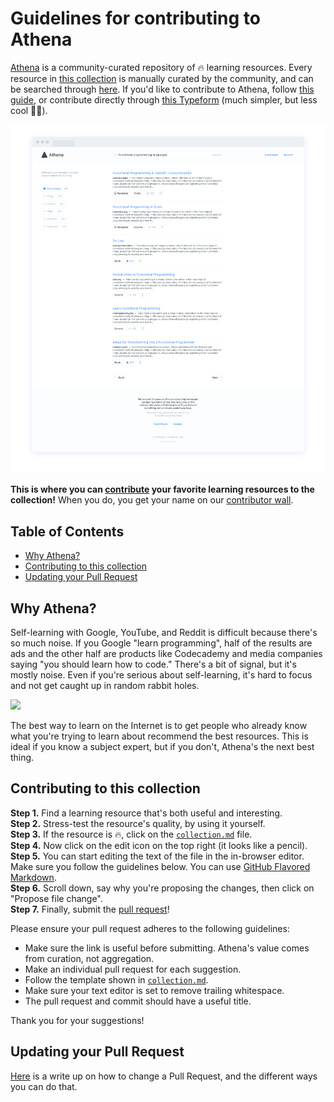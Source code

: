 # Guidelines for contributing to Athena
[Athena](https://www.athena.cool) is a community-curated repository of 🔥 learning resources. Every resource in [this collection](/collection.md) is manually curated by the community, and can be searched through [here](https://www.athena.cool). If you'd like to contribute to Athena, follow [this guide](#contributing-to-this-collection), or contribute directly through [this Typeform](https://athena-ai.typeform.com/to/DeChoI) (much simpler, but less cool 🤷‍♂️).

![Athena for learning](/athena-design-mockup.png)

**This is where you can [contribute](#contributing-to-this-collection) your favorite learning resources to the collection!** When you do, you get your name on our [contributor wall](https://www.athena.cool/contributors).

## Table of Contents

- [Why Athena?](#why-athena)
- [Contributing to this collection](#contributing-to-this-collection)
- [Updating your Pull Request](#updating-your-pull-request)

## Why Athena?

Self-learning with Google, YouTube, and Reddit is difficult because there's so much noise. If you Google "learn programming", half of the results are ads and the other half are products like Codecademy and media companies saying "you should learn how to code." There's a bit of signal, but it's mostly noise. Even if you're serious about self-learning, it's hard to focus and not get caught up in random rabbit holes.

![](/google-learn.gif)

The best way to learn on the Internet is to get people who already know what you're trying to learn about recommend the best resources. This is ideal if you know a subject expert, but if you don't, Athena's the next best thing.

## Contributing to this collection

**Step 1.** Find a learning resource that's both useful and interesting.  
**Step 2.** Stress-test the resource's quality, by using it yourself.  
**Step 3.** If the resource is 🔥, click on the [`collection.md`](/collection.md) file.  
**Step 4.** Now click on the edit icon on the top right (it looks like a pencil).  
**Step 5.** You can start editing the text of the file in the in-browser editor. Make sure you follow the guidelines below. You can use [GitHub Flavored Markdown](https://help.github.com/categories/writing-on-github/).  
**Step 6.** Scroll down, say why you're proposing the changes, then click on "Propose file change".  
**Step 7.** Finally, submit the [pull request](https://help.github.com/articles/about-pull-requests/)!  

Please ensure your pull request adheres to the following guidelines:

- Make sure the link is useful before submitting. Athena's value comes from curation, not aggregation.
- Make an individual pull request for each suggestion.
- Follow the template shown in [`collection.md`](/collection.md).
- Make sure your text editor is set to remove trailing whitespace.
- The pull request and commit should have a useful title.

Thank you for your suggestions!

## Updating your Pull Request

[Here](https://github.com/RichardLitt/knowledge/blob/master/github/amending-a-commit-guide.md) is a write up on how to change a Pull Request, and the different ways you can do that.
